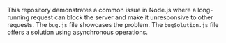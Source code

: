 This repository demonstrates a common issue in Node.js where a long-running request can block the server and make it unresponsive to other requests. The `bug.js` file showcases the problem. The `bugSolution.js` file offers a solution using asynchronous operations.